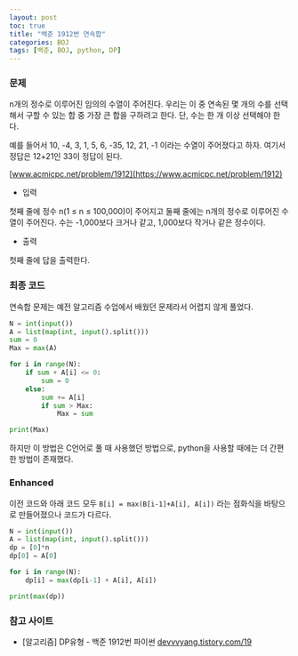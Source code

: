 ```yaml
---
layout: post
toc: true
title: "백준 1912번 연속합"
categories: BOJ
tags: [백준, BOJ, python, DP]
---
```


### 문제
n개의 정수로 이루어진 임의의 수열이 주어진다. 우리는 이 중 연속된 몇 개의 수를 선택해서 구할 수 있는 합 중 가장 큰 합을 구하려고 한다. 단, 수는 한 개 이상 선택해야 한다.

예를 들어서 10, -4, 3, 1, 5, 6, -35, 12, 21, -1 이라는 수열이 주어졌다고 하자. 여기서 정답은 12+21인 33이 정답이 된다.

[www.acmicpc.net/problem/1912](https://www.acmicpc.net/problem/1912)

* 입력

첫째 줄에 정수 n(1 ≤ n ≤ 100,000)이 주어지고 둘째 줄에는 n개의 정수로 이루어진 수열이 주어진다. 수는 -1,000보다 크거나 같고, 1,000보다 작거나 같은 정수이다.

* 출력

첫째 줄에 답을 출력한다.

### 최종 코드

연속합 문제는 예전 알고리즘 수업에서 배웠던 문제라서 어렵지 않게 풀었다.

```python
N = int(input())
A = list(map(int, input().split()))
sum = 0
Max = max(A)

for i in range(N):
    if sum + A[i] <= 0:
        sum = 0
    else:
        sum += A[i]
        if sum > Max:
            Max = sum

print(Max)
```

하지만 이 방법은 C언어로 풀 때 사용했던 방법으로, python을 사용할 때에는 더 간편한 방법이 존재했다.

### Enhanced

이전 코드와 아래 코드 모두 `B[i] = max(B[i-1]+A[i], A[i])` 라는 점화식을 바탕으로 만들어졌으나 코드가 다르다.

```python
N = int(input())
A = list(map(int, input().split()))
dp = [0]*n
dp[0] = A[0]

for i in range(N):
    dp[i] = max(dp[i-1] + A[i], A[i])

print(max(dp))
```

### 참고 사이트

- [알고리즘] DP유형 - 백준 1912번 파이썬 [devvvyang.tistory.com/19](https://devvvyang.tistory.com/19)
